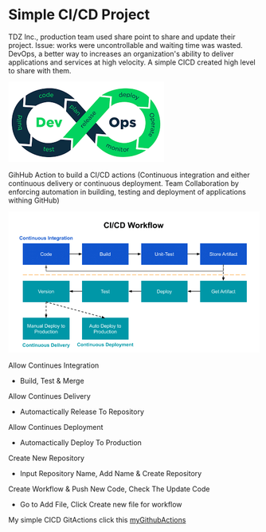 # Simple CI/CD Project
TDZ Inc., production team used share point to share and update their project. Issue:  works were uncontrollable and waiting time was wasted. DevOps,  a better way to increases an organization's ability to deliver applications and services at high velocity. A simple CICD created high level to share with them.


![devOps](devOps.png)


GihHub Action to build a CI/CD actions
(Continuous integration and either continuous delivery or continuous deployment. Team Collaboration by enforcing automation in building, testing and deployment of applications withing GitHub)


![CI_CD_worflow](CI_CD_worflow.png)



Allow Continues Integration

* Build, Test & Merge


Allow Continues Delivery

* Automactically Release To Repository


Allow Continues Deployment

* Automactically Deploy To Production


Create New Repository

* Input Repository Name, Add Name & Create Repository


Create Workflow & Push New Code, Check The Update Code

* Go to Add File, Click Create new file for workflow


 
My simple CICD GitActions click this [myGithubActions](https://nethanialtan.github.io/myGithubActions/)





